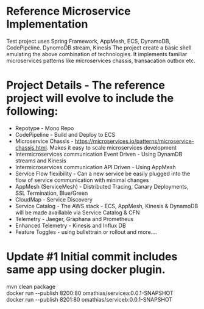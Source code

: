 # Reference Microservice Implementation
Test project uses Spring Framework, AppMesh, ECS, DynamoDB, CodePipeline. DynomoDB stream, Kinesis The project create a basic shell emulating the above combination of technologies. It implements familiar microservices patterns like microservices chassis, transacation outbox etc.

# Project Details - The reference project will evolve to include the following:
- Repotype - Mono Repo
- CodePipeline - Build and Deploy to ECS
- Microservice Chassis - https://microservices.io/patterns/microservice-chassis.html. Makes it easy to scale microservices development
- Intermicroservices communication Event Driven - Using DynamDB streams and Kinesis
- Intermicroservices communication API Driven - Using AppMesh
- Service Flow flexibility - Can a new service be easily plugged into the flow of service communication with minimal changes
- AppMesh (ServiceMesh) - Distributed Tracing, Canary Deployments, SSL Termination, Blue/Green
- CloudMap - Service Discovery
- Service Catalog - The AWS stack - ECS, AppMesh, Kinesis & DynamoDB will be made availlable via Service Catalog & CFN
- Telemetry - Jaeger, Graphana and Prometheus
- Enhanced Telemetry - Kinesis and Influx DB
- Feature Toggles - using bullettrain or rollout and more....

# Update #1 Initial commit includes same app using docker plugin.
mvn clean package   
docker run --publish 8200:80 omathias/servicea:0.0.1-SNAPSHOT  
docker run --publish 8201:80 omathias/serviceb:0.0.1-SNAPSHOT  

